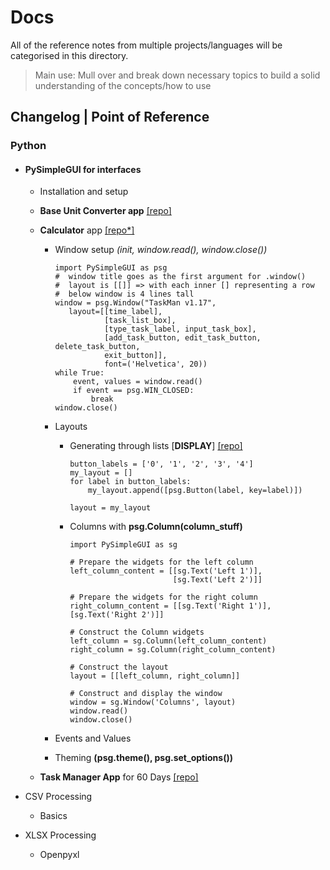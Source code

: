 # Docs

All of the reference notes from multiple projects/languages will be categorised in this directory.

> Main use: Mull over and break down necessary topics to build a solid understanding of the concepts/how to use

## Changelog | Point of Reference

### Python

- #### PySimpleGUI for interfaces

    - Installation and setup
    - **Base Unit Converter app** [[repo]](https://github.com/abeeth-works/Docs/tree/7e0565a26237c5609a6b788a0bfff8deb4b0df18/Python/PySimpleGUI/GUI_Converter)
    - **Calculator** app [[repo*]]()
      
      - Window setup _(init, window.read(), window.close())_
      
            import PySimpleGUI as psg
            #  window title goes as the first argument for .window()
            #  layout is [[]] => with each inner [] representing a row
            #  below window is 4 lines tall
            window = psg.Window("TaskMan v1.17",
               layout=[[time_label],
                       [task_list_box],
                       [type_task_label, input_task_box],
                       [add_task_button, edit_task_button, delete_task_button,
                       exit_button]],
                       font=('Helvetica', 20))
            while True:
                event, values = window.read()
                if event == psg.WIN_CLOSED:
                    break
            window.close()
      
      - Layouts
      
        - Generating through lists [**DISPLAY**] [[repo]](https://github.com/abeeth-works/Docs/blob/1da164f90e281afe707d38f207f8ac273fdf0f1a/Python/PySimpleGUI/Calculator/Calc.py)
                        
              button_labels = ['0', '1', '2', '3', '4']
              my_layout = []
              for label in button_labels:
                  my_layout.append([psg.Button(label, key=label)])
              
              layout = my_layout
        
        - Columns with **psg.Column(column_stuff)**
        
              import PySimpleGUI as sg

              # Prepare the widgets for the left column
              left_column_content = [[sg.Text('Left 1')],
                                     [sg.Text('Left 2')]]

              # Prepare the widgets for the right column
              right_column_content = [[sg.Text('Right 1')],
              [sg.Text('Right 2')]]

              # Construct the Column widgets
              left_column = sg.Column(left_column_content)
              right_column = sg.Column(right_column_content)

              # Construct the layout
              layout = [[left_column, right_column]]

              # Construct and display the window
              window = sg.Window('Columns', layout)
              window.read()
              window.close()
 
      - Events and Values
      - Theming **(psg.theme(), psg.set_options())**
    - **Task Manager App** for 60 Days [[repo]](https://github.com/abeeth-works/Task-Manager-GUI-App.git)

- CSV Processing

    - Basics


- XLSX Processing

    - Openpyxl